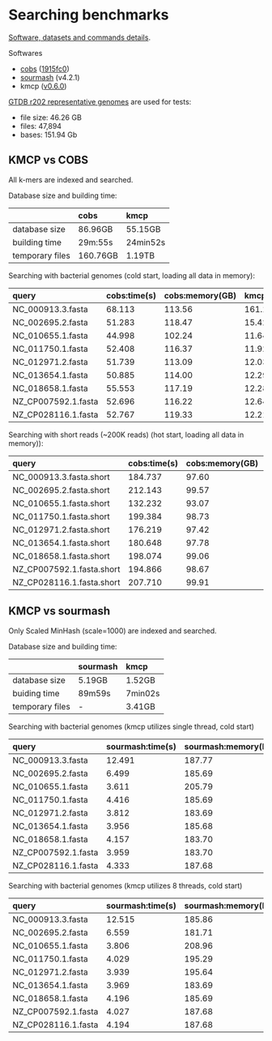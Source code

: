 # Searching benchmarks

[Software, datasets and commands details](https://github.com/shenwei356/kmcp/tree/main/benchmarks/searching).

Softwares

- [cobs](https://github.com/bingmann/cobs) ([1915fc0](https://github.com/bingmann/cobs/commit/1915fc061bbe47946116b4a051ed7b4e3f3eca15))
- [sourmash](https://github.com/dib-lab/sourmash) (v4.2.1)
- kmcp ([v0.6.0](https://github.com/shenwei356/kmcp/releases/tag/v0.6.0))

[GTDB r202 representative genomes](https://data.ace.uq.edu.au/public/gtdb/data/releases/release202/202.0/genomic_files_reps/gtdb_genomes_reps_r202.tar.gz) are used for tests:

- file size: 46.26 GB
- files: 47,894
- bases: 151.94 Gb

## KMCP vs COBS

All k-mers are indexed and searched.

Database size and building time:

|               |cobs      |kmcp     |
|:--------------|:---------|:--------|
|database size  | 86.96GB  | 55.15GB |
|building time  | 29m:55s  | 24min52s|
|temporary files| 160.76GB | 1.19TB  |

Searching with bacterial genomes (cold start, loading all data in memory):

query              |cobs:time(s)|cobs:memory(GB)|kmcp:time(s)|kmcp:memory(GB)
:------------------|:-----------|:--------------|:-----------|:--------------
NC_000913.3.fasta  |68.113      |113.56         |161.158     |54.74
NC_002695.2.fasta  |51.283      |118.47         |15.429      |54.86
NC_010655.1.fasta  |44.998      |102.24         |11.647      |54.51
NC_011750.1.fasta  |52.408      |116.37         |11.928      |54.87
NC_012971.2.fasta  |51.739      |113.09         |12.038      |54.84
NC_013654.1.fasta  |50.885      |114.00         |12.297      |54.87
NC_018658.1.fasta  |55.553      |117.19         |12.288      |54.84
NZ_CP007592.1.fasta|52.696      |116.22         |12.641      |54.85
NZ_CP028116.1.fasta|52.767      |119.33         |12.210      |54.87


Searching with short reads (~200K reads) (hot start, loading all data in memory)):

query                    |cobs:time(s)|cobs:memory(GB)|kmcp:time(s)|kmcp:memory(GB)
:------------------------|:-----------|:--------------|:-----------|:--------------
NC_000913.3.fasta.short  |184.737     |97.60          |15.813      |55.70
NC_002695.2.fasta.short  |212.143     |99.57          |17.209      |56.08
NC_010655.1.fasta.short  |132.232     |93.07          |13.830      |55.33
NC_011750.1.fasta.short  |199.384     |98.73          |16.925      |55.69
NC_012971.2.fasta.short  |176.219     |97.42          |16.189      |55.65
NC_013654.1.fasta.short  |180.648     |97.78          |16.169      |55.67
NC_018658.1.fasta.short  |198.074     |99.06          |17.354      |55.64
NZ_CP007592.1.fasta.short|194.866     |98.67          |16.223      |55.71
NZ_CP028116.1.fasta.short|207.710     |99.91          |17.642      |56.12

## KMCP vs sourmash

Only Scaled MinHash (scale=1000) are indexed and searched.

Database size and building time:

|               |sourmash  |kmcp    |
:---------------|:---------|:-------|
|database size  |  5.19GB  | 1.52GB |
|buiding time   |  89m59s  | 7min02s|
|temporary files| -        | 3.41GB |


Searching with bacterial genomes (kmcp utilizes single thread, cold start)

query              |sourmash:time(s)|sourmash:memory(MB)|kmcp:time(s)|kmcp:memory(MB)
:------------------|:---------------|:------------------|:-----------|:--------------
NC_000913.3.fasta  |12.491          |187.77             |20.866      |693.22
NC_002695.2.fasta  |6.499           |185.69             |5.054       |753.05
NC_010655.1.fasta  |3.611           |205.79             |1.275       |477.62
NC_011750.1.fasta  |4.416           |185.69             |1.461       |565.40
NC_012971.2.fasta  |3.812           |183.69             |1.236       |516.36
NC_013654.1.fasta  |3.956           |185.68             |1.271       |590.29
NC_018658.1.fasta  |4.157           |183.70             |1.235       |721.58
NZ_CP007592.1.fasta|3.959           |183.70             |1.278       |664.78
NZ_CP028116.1.fasta|4.333           |187.68             |1.250       |416.22


Searching with bacterial genomes (kmcp utilizes 8 threads, cold start)

query              |sourmash:time(s)|sourmash:memory(MB)|kmcp:time(s)|kmcp:memory(MB)
:------------------|:---------------|:------------------|:-----------|:--------------
NC_000913.3.fasta  |12.515          |185.86             |4.891       |692.79
NC_002695.2.fasta  |6.559           |181.71             |2.495       |745.04
NC_010655.1.fasta  |3.806           |208.96             |0.792       |467.58
NC_011750.1.fasta  |4.029           |195.29             |0.639       |575.79
NC_012971.2.fasta  |3.939           |195.64             |0.641       |299.26
NC_013654.1.fasta  |3.969           |183.69             |0.630       |186.05
NC_018658.1.fasta  |4.196           |185.69             |0.636       |152.86
NZ_CP007592.1.fasta|4.027           |187.68             |0.658       |59.88
NZ_CP028116.1.fasta|4.194           |187.68             |0.644       |58.36

